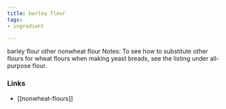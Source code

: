 ```yaml
---
title: barley flour
tags:
- ingredient

---
```

barley flour other nonwheat flour Notes: To see how to substitute other flours for wheat flours when making yeast breads, see the listing under all-purpose flour.

### Links

* [[nonwheat-flours]]
